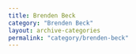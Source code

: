 ```yaml
---
title: Brenden Beck
category: "Brenden Beck"
layout: archive-categories
permalink: "category/brenden-beck"
---
```

